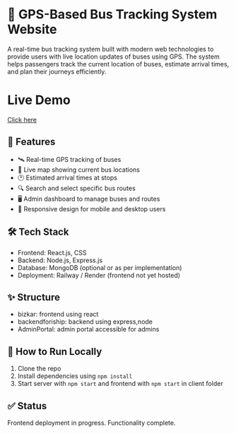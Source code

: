 # 🚌 GPS-Based Bus Tracking System Website

A real-time bus tracking system built with modern web technologies to provide users with live location updates of buses using GPS. The system helps passengers track the current location of buses, estimate arrival times, and plan their journeys efficiently.

# Live Demo
<a href="https://bustransport.netlify.app/" target="_blank">Click here</a>


## 📌 Features

- 🛰️ Real-time GPS tracking of buses
- 📍 Live map showing current bus locations
- 🕐 Estimated arrival times at stops
- 🔍 Search and select specific bus routes
- 🖥️ Admin dashboard to manage buses and routes
- 📱 Responsive design for mobile and desktop users

## 🛠️ Tech Stack
- Frontend: React.js, CSS
- Backend: Node.js, Express.js
- Database: MongoDB (optional or as per implementation)
- Deployment: Railway / Render (frontend not yet hosted)

## ✨ Structure
- bizkar: frontend using react
- backendforiship: backend using express,node
- AdminPortal: admin portal accessible for admins

## 🚀 How to Run Locally
1. Clone the repo
2. Install dependencies using `npm install`
3. Start server with `npm start` and frontend with `npm start` in client folder

## ✅ Status
Frontend deployment in progress. Functionality complete.
